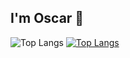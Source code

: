 ## I'm Oscar 👋


![Top Langs](https://github-readme-stats.vercel.app/api/top-langs/?username=OscarGitHub102&layout=donut&exclude_repo=github-readme-stats,OscarGitHub102.github.io)
[![Top Langs](https://github-readme-stats.vercel.app/api/top-langs/?username=OscarGitHub102&layout=donut&exclude_repo=psp)](https://github.com/OscarGitHub102/github-readme-stats)

